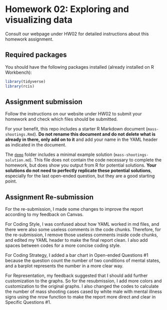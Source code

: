 # Homework 02: Exploring and visualizing data

Consult our webpage under HW02 for detailed instructions about this homework assignment.

## Required packages

You should have the following packages installed (already installed on R Workbench):

```r
library(tidyverse)
library(rcis)
```

## Assignment submission

Follow the instructions on our website under HW02 to submit your homework and check which files should be submitted.

For your benefit, this repo includes a starter R Markdown document (`mass-shootings.Rmd`). **Do not rename this document and do not delete what is already in there, only add on to it** and add your name in the YAML header as indicated in the document. 

The [`demo`](demo/) folder includes a minimal example solution (`mass-shootings-solution.md`). This file does not contain the code necessary to complete the homework, but does show you output from R for potential solutions. **Your solutions do not need to perfectly replicate these potential solutions**, especially for the last open-ended question, but they are a good starting point.

## Assignment Re-submission

For the re-submission, I made some changes to improve the report according to my feedback on Canvas. 

For Coding Style, I was confused about how YAML worked in md files, and there were also some useless comments in the code chunks. Therefore, for the re-submission, I remove those useless comments inside code chunks, and edited my YAML header to make the final report clean. I also add spaces between codes for a more concise coding style. 

For Coding Strategy, I added a bar chart in Open-ended Questions #1 because the question count the number of two conditions of mental states, and a barplot represents the number in a more clear way. 

For Representation, my feedback suggested that I should add further customization to the graphs. So for the resubmission, I add more colors and customization to the original graphs. I also changed the codes to calculate the number of mass shooting cases cased by white male with mental illness signs using the nrow function to make the report more direct and clear in Specific Questions #1. 

